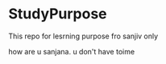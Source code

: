 # StudyPurpose
This repo for lesrning purpose fro sanjiv only

how are u sanjana. u don't have toime

